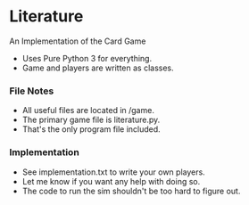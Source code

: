 Literature
=============
An Implementation of the Card Game

- Uses Pure Python 3 for everything.
- Game and players are written as classes.

### File Notes
- All useful files are located in /game.
- The primary game file is literature.py.
- That's the only program file included.

### Implementation
- See implementation.txt to write your own players.
- Let me know if you want any help with doing so.
- The code to run the sim shouldn't be too hard to figure out.